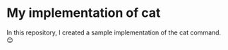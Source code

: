 # My implementation of cat

In this repository, I created a sample implementation of the cat command. 😊
